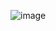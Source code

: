 ![image](https://github.com/kianakermani/design-todo-list/assets/83605581/b62a9f86-f4e1-49ae-be45-32c6265e94be)
